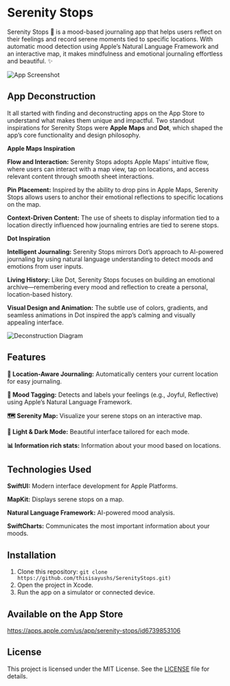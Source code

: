 # Serenity Stops
Serenity Stops 🌿 is a mood-based journaling app that helps users reflect on their feelings and record serene moments tied to specific locations. With automatic mood detection using Apple’s Natural Language Framework and an interactive map, it makes mindfulness and emotional journaling effortless and beautiful. ✨

![App Screenshot](screenshots/Content@3x.png)

## App Deconstruction

It all started with finding and deconstructing apps on the App Store to understand what makes them unique and impactful. Two standout inspirations for Serenity Stops were **Apple Maps** and **Dot**, which shaped the app’s core functionality and design philosophy.

**Apple Maps Inspiration**

**Flow and Interaction:** Serenity Stops adopts Apple Maps’ intuitive flow, where users can interact with a map view, tap on locations, and access relevant content through smooth sheet interactions.

**Pin Placement:** Inspired by the ability to drop pins in Apple Maps, Serenity Stops allows users to anchor their emotional reflections to specific locations on the map.

**Context-Driven Content:** The use of sheets to display information tied to a location directly influenced how journaling entries are tied to serene stops.

**Dot Inspiration**

**Intelligent Journaling:** Serenity Stops mirrors Dot’s approach to AI-powered journaling by using natural language understanding to detect moods and emotions from user inputs.

**Living History:** Like Dot, Serenity Stops focuses on building an emotional archive—remembering every mood and reflection to create a personal, location-based history.

**Visual Design and Animation:** The subtle use of colors, gradients, and seamless animations in Dot inspired the app’s calming and visually appealing interface.

![Deconstruction Diagram](screenshots/deconstruction.png)

## Features

**📍 Location-Aware Journaling:** Automatically centers your current location for easy journaling.

**🌸 Mood Tagging:** Detects and labels your feelings (e.g., Joyful, Reflective) using Apple’s Natural Language Framework.

**🗺️ Serenity Map:** Visualize your serene stops on an interactive map.

**🌙 Light & Dark Mode:** Beautiful interface tailored for each mode.

**📊 Information rich stats:** Information about your mood based on locations.

## Technologies Used

**SwiftUI:** Modern interface development for Apple Platforms.
	
**MapKit:** Displays serene stops on a map.
	
**Natural Language Framework:** AI-powered mood analysis.

**SwiftCharts:** Communicates the most important information about your moods.

## Installation

1. Clone this repository: `git clone https://github.com/thisisayushs/SerenityStops.git)`
2. Open the project in Xcode.
3. Run the app on a simulator or connected device.

## Available on the App Store

https://apps.apple.com/us/app/serenity-stops/id6739853106

## License

This project is licensed under the MIT License. See the [LICENSE](LICENSE) file for details.



